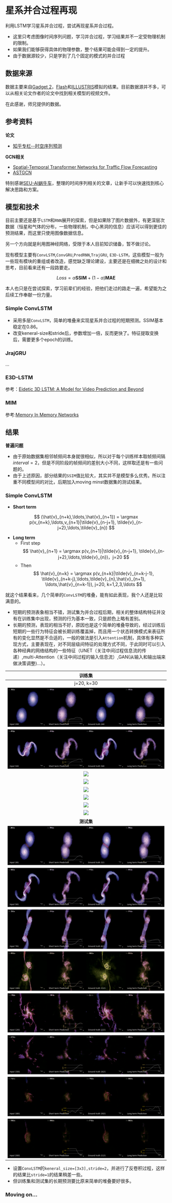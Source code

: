 # 星系并合过程再现

利用LSTM学习星系并合过程，尝试再现星系并合过程。

- 这里只考虑图像时间序列问题，学习并合过程，学习结果并不一定受物理机制的限制。
- 如果我们能够获得具体的物理参数，整个结果可能会得到一定的提升。
- 由于数据源较少，只是学到了几个固定的模式的并合过程

## 数据来源

数据主要来自[Gadget 2](https://wwwmpa.mpa-garching.mpg.de/gadget/)，[Flash](http://flash.uchicago.edu/site/research/)和[ILLUSTRIS](https://www.illustris-project.org/data/)模拟的结果。目前数据源并不多，可以从相关论文作者的论文中找到相关模型的视频文件。

在此感谢，师兄提供的数据。

## 参考资料

**论文**
- [知乎专栏--时空序列预测](https://zhuanlan.zhihu.com/c_1208033701705162752)

**GCN相关**

- [Spatial-Temporal Transformer Networks for Traffic Flow Forecasting](https://arxiv.org/abs/2001.02908) 
- [ASTGCN](https://github.com/guoshnBJTU/ASTGCN-r-pytorch/blob/master/paper/AAAI-GuoS.2690.pdf)

特别感谢[SEU-AI蜗牛车](https://www.zhihu.com/people/seu-aigua-niu-che/columns)，整理的时间序列相关的文章，让新手可以快速找到核心解决思路和方案。

## 模型和技术

目前主要还是基于`LSTM`和`RNN`展开的探索，但是如果除了图片数据外，有更深层次数据（恒星和气体的分布，一些物理机制，中心黑洞的信息）应该可以得到更佳的预测结果，而这里只使用图像数据信息。

另一个方向就是利用图神经网络，受限于本人目前知识储备，暂不做讨论。

现有模型主要有`ConvLSTM`,`ConvGRU`,`PredRNN`,`TrajGRU`, `E3D-LSTM`，这些模型一般为一些现有模块的重组或者改造，感觉缺乏理论建设，主要还是在细微之处的设计和思考，目前看来还有一段路要走。

$$
Loss  = \alpha \mathbf{SSIM} + (1-\alpha) \mathbf{MAE}
$$

本人也只是在尝试探索，学习前辈们的经验，把他们走过的路走一遍，希望能为之后续工作奉献一份力量。

### Simple ConvLSTM

- 采用多层`ConvLSTM`，简单的堆叠来实现星系并合过程的短期预测。SSIM基本稳定在0.86。
- 改变keneral-size和stride后，参数增加一倍，反而更快了。特征提取变换后，需要更多个epoch的训练。


### JrajGRU

...

### E3D-LSTM

参考：[Eidetic 3D LSTM: A Model for Video Prediction and Beyond](https://github.com/google/e3d-lstm)

### MIM

参考:[Memory In Memory Networks](https://github.com/Yunbo426/MIM)

## 结果

**普遍问题**
- 由于原始数据集相邻帧频间本身就很相似，所以对于每个训练样本取帧频间隔$interval=2$，但是不同阶段的帧频间的差别大小不同，这样取还是有一些问题的。
- 由于上述原因，部分结果的`SSIM`值比较大，其实并不是模型多么优秀。所以注重不同模型间的对比，后期加入moving minst数据集的测试结果。

### Simple ConvLSTM

- **Short term**

$$
(\hat{v}_{n+k},\ldots,\hat{v}_{n+1}) = \argmax p(v_{n+k},\ldots,v_{n+1}|\tilde{v}_{n-j+1}, \tilde{v}_{n-j+2},\ldots,\tilde{v}_{n})
$$


- **Long term**
    - First step
$$
\hat{v}_{n+1} = \argmax p(v_{n+1}|\tilde{v}_{n-j+1}, \tilde{v}_{n-j+2},\ldots,\tilde{v}_{n})，j=20
$$
    - Then
$$
\hat{v}_{n+k} = \argmax p(v_{n+k}|\tilde{v}_{n+k-j-1}, \tilde{v}_{n+k-j},\ldots,\tilde{v}_{n},\hat{v}_{n+1}, \ldots,\hat{v}_{n+k-1}), j=20, k=1,2,3,\ldots
$$



就这个结果看来，几个简单的`ConvLSTM`的堆叠，能有如此表现，我个人还是比较满意的。

- 短期的预测表象相当不错，测试集为并合过程后期，相关的整体结构特征并没有在训练集中出现，预测的行为基本一致，只是颜色上略有差别。
- 长期的预测，表现的相当不好，原因也是这个简单的堆叠导致的，经过训练后短期的一些行为特征会被长期训练覆盖掉，而且用一个状态转换模式来表征所有的变化显然是不合适的，一般的做法是引入`Attention`机制，具体有多种实现方式，主要表现在，对不同层级间特征的处理方式不同，于此同时可以引入各种经典的网络结构的一些特征（UNET（关注中间过程信息流的传递）,multi-Attention（关注中间过程的输入信息流）,GAN(从输入和输出端来做决策调整)...）。



|训练集|
|:----:|
|j=20, k=30|
|![](./imgs/SimpleConvLSTM/com_mix_0200.gif)|
|![](./imgs/SimpleConvLSTM/com_mix_0500.gif)|
|![](./imgs/SimpleConvLSTM/com_mix_0700.gif)|
|![](./imgs/SimpleConvLSTM/com_mix_1000.gif)|
|![](./imgs/SimpleConvLSTM/com_mix_1250.gif)|
|![](./imgs/SimpleConvLSTM/com_mix_1500.gif)|
|![](./imgs/SimpleConvLSTM/com_mix_1800.gif)|
|![](./imgs/SimpleConvLSTM/com_mix_2000.gif)|
|**测试集**|
|![](./imgs/SimpleConvLSTM/com_mix_0281.gif)|
|![](./imgs/SimpleConvLSTM/com_mix_0581.gif)|
|![](./imgs/SimpleConvLSTM/com_mix_0781.gif)|
|![](./imgs/SimpleConvLSTM/com_mix_1081.gif)|
|![](./imgs/SimpleConvLSTM/com_mix_1281.gif)|
|![](./imgs/SimpleConvLSTM/com_mix_1581.gif)|
|![](./imgs/SimpleConvLSTM/com_mix_1881.gif)|
|![](./imgs/SimpleConvLSTM/com_mix_2081.gif)|

- 设置`ConvLSTM`的`keneral_size=[3x3],stride=2`，并进行了反卷积过程，这样的结果比`stride=1`的结果稍差一些。
- 但训练集和测试集的长期预测要比原来简单的堆叠要好很多。




### Moving on...
